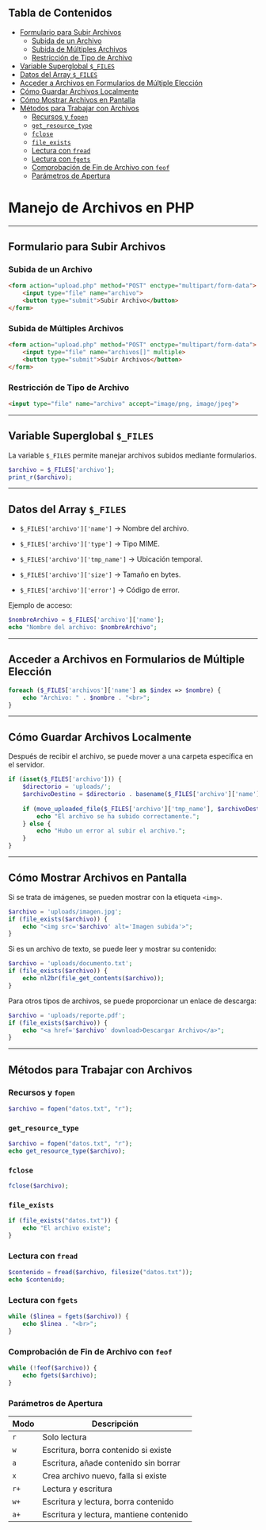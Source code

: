 
## Tabla de Contenidos

- [Formulario para Subir Archivos](#formulario-para-subir-archivos)
    - [Subida de un Archivo](#subida-de-un-archivo)
    - [Subida de Múltiples Archivos](#subida-de-m%C3%BAltiples-archivos)
    - [Restricción de Tipo de Archivo](#restricci%C3%B3n-de-tipo-de-archivo)
- [Variable Superglobal `$_FILES`](#variable-superglobal-_files)
- [Datos del Array `$_FILES`](#datos-del-array-_files)
- [Acceder a Archivos en Formularios de Múltiple Elección](#acceder-a-archivos-en-formularios-de-m%C3%BAltiple-elecci%C3%B3n)
- [Cómo Guardar Archivos Localmente](#c%C3%B3mo-guardar-archivos-localmente)
- [Cómo Mostrar Archivos en Pantalla](#c%C3%B3mo-mostrar-archivos-en-pantalla)
- [Métodos para Trabajar con Archivos](#m%C3%A9todos-para-trabajar-con-archivos)
    - [Recursos y `fopen`](#recursos-y-fopen)
    - [`get_resource_type`](#get_resource_type)
    - [`fclose`](#fclose)
    - [`file_exists`](#file_exists)
    - [Lectura con `fread`](#lectura-con-fread)
    - [Lectura con `fgets`](#lectura-con-fgets)
    - [Comprobación de Fin de Archivo con `feof`](#comprobaci%C3%B3n-de-fin-de-archivo-con-feof)
    - [Parámetros de Apertura](#par%C3%A1metros-de-apertura)
# Manejo de Archivos en PHP

---

## Formulario para Subir Archivos

### Subida de un Archivo

```html
<form action="upload.php" method="POST" enctype="multipart/form-data">
    <input type="file" name="archivo">
    <button type="submit">Subir Archivo</button>
</form>
```

### Subida de Múltiples Archivos

```html
<form action="upload.php" method="POST" enctype="multipart/form-data">
    <input type="file" name="archivos[]" multiple>
    <button type="submit">Subir Archivos</button>
</form>
```

### Restricción de Tipo de Archivo

```html
<input type="file" name="archivo" accept="image/png, image/jpeg">
```

---

## Variable Superglobal `$_FILES`

La variable `$_FILES` permite manejar archivos subidos mediante formularios.

```php
$archivo = $_FILES['archivo'];
print_r($archivo);
```

---

## Datos del Array `$_FILES`

- `$_FILES['archivo']['name']` → Nombre del archivo.
    
- `$_FILES['archivo']['type']` → Tipo MIME.
    
- `$_FILES['archivo']['tmp_name']` → Ubicación temporal.
    
- `$_FILES['archivo']['size']` → Tamaño en bytes.
    
- `$_FILES['archivo']['error']` → Código de error.
    

Ejemplo de acceso:

```php
$nombreArchivo = $_FILES['archivo']['name'];
echo "Nombre del archivo: $nombreArchivo";
```

---

## Acceder a Archivos en Formularios de Múltiple Elección

```php
foreach ($_FILES['archivos']['name'] as $index => $nombre) {
    echo "Archivo: " . $nombre . "<br>";
}
```

---

## Cómo Guardar Archivos Localmente

Después de recibir el archivo, se puede mover a una carpeta específica en el servidor.

```php
if (isset($_FILES['archivo'])) {
    $directorio = 'uploads/';
    $archivoDestino = $directorio . basename($_FILES['archivo']['name']);
    
    if (move_uploaded_file($_FILES['archivo']['tmp_name'], $archivoDestino)) {
        echo "El archivo se ha subido correctamente.";
    } else {
        echo "Hubo un error al subir el archivo.";
    }
}
```

---

## Cómo Mostrar Archivos en Pantalla

Si se trata de imágenes, se pueden mostrar con la etiqueta `<img>`.

```php
$archivo = 'uploads/imagen.jpg';
if (file_exists($archivo)) {
    echo "<img src='$archivo' alt='Imagen subida'>";
}
```

Si es un archivo de texto, se puede leer y mostrar su contenido:

```php
$archivo = 'uploads/documento.txt';
if (file_exists($archivo)) {
    echo nl2br(file_get_contents($archivo));
}
```

Para otros tipos de archivos, se puede proporcionar un enlace de descarga:

```php
$archivo = 'uploads/reporte.pdf';
if (file_exists($archivo)) {
    echo "<a href='$archivo' download>Descargar Archivo</a>";
}
```

---

## Métodos para Trabajar con Archivos

### Recursos y `fopen`

```php
$archivo = fopen("datos.txt", "r");
```

### `get_resource_type`

```php
$archivo = fopen("datos.txt", "r");
echo get_resource_type($archivo);
```

### `fclose`

```php
fclose($archivo);
```

### `file_exists`

```php
if (file_exists("datos.txt")) {
    echo "El archivo existe";
}
```

### Lectura con `fread`

```php
$contenido = fread($archivo, filesize("datos.txt"));
echo $contenido;
```

### Lectura con `fgets`

```php
while ($linea = fgets($archivo)) {
    echo $linea . "<br>";
}
```

### Comprobación de Fin de Archivo con `feof`

```php
while (!feof($archivo)) {
    echo fgets($archivo);
}
```

### Parámetros de Apertura

|Modo|Descripción|
|---|---|
|`r`|Solo lectura|
|`w`|Escritura, borra contenido si existe|
|`a`|Escritura, añade contenido sin borrar|
|`x`|Crea archivo nuevo, falla si existe|
|`r+`|Lectura y escritura|
|`w+`|Escritura y lectura, borra contenido|
|`a+`|Escritura y lectura, mantiene contenido|
